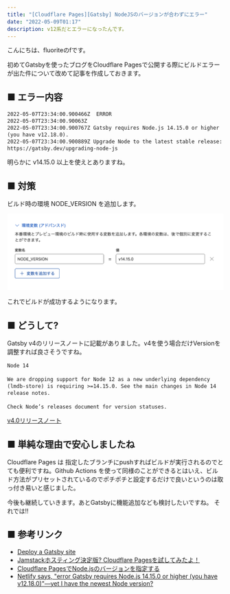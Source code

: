 ```yaml
---
title: "[Cloudflare Pages][Gatsby] NodeJSのバージョンが合わずにエラー"
date: "2022-05-09T01:17"
description: v12系だとエラーになったんです。
---
```


こんにちは、fluoriteのfです。

初めてGatsbyを使ったブログをCloudflare Pagesで公開する際にビルドエラーが出た件について改めて記事を作成しておきます。


## ■ エラー内容

```
2022-05-07T23:34:00.900466Z	 ERROR
2022-05-07T23:34:00.90063Z	
2022-05-07T23:34:00.900767Z	Gatsby requires Node.js 14.15.0 or higher (you have v12.18.0).
2022-05-07T23:34:00.900889Z	Upgrade Node to the latest stable release: https://gatsby.dev/upgrading-node-js
```

明らかに v14.15.0 以上を使えとありますね。

## ■ 対策

ビルド時の環境 NODE_VERSION を追加します。

![NODE_VERSION](./screenshot_2022-05-08_8.44.13.png)

これでビルドが成功するようになります。

## ■ どうして?

Gatsby v4のリリースノートに記載がありました。v4を使う場合だけVersionを調整すれば良さそうですね。

```
Node 14

We are dropping support for Node 12 as a new underlying dependency (lmdb-store) is requiring >=14.15.0. See the main changes in Node 14 release notes.

Check Node’s releases document for version statuses.
```

[v4.0リリースノート](https://www.gatsbyjs.com/docs/reference/release-notes/v4.0/#node-14)


## ■ 単純な理由で安心しましたね

Cloudflare Pages は 指定したブランチにpushすればビルドが実行されるのでとても便利ですね。Github Actions を使って同様のことができるとはいえ、ビルド方法がプリセットされているのでポチポチと設定するだけで良いというのは取っ付き易いと感じました。

今後も継続していきます。あとGatsbyに機能追加なども検討したいですね。
それでは!!

## ■ 参考リンク

- [Deploy a Gatsby site](https://developers.cloudflare.com/pages/framework-guides/deploy-a-gatsby-site)
- [Jamstackホスティング決定版? Cloudflare Pagesを試してみたよ！](https://dev.classmethod.jp/articles/cloudflare-pages/)
- [Cloudflare PagesでNode.jsのバージョンを指定する](https://dev.classmethod.jp/articles/cloudflare-pages-node-version/)
- [Netlify says, "error Gatsby requires Node.js 14.15.0 or higher (you have v12.18.0)"—yet I have the newest Node version?](https://stackoverflow.com/questions/70362755/netlify-says-error-gatsby-requires-node-js-14-15-0-or-higher-you-have-v12-18)